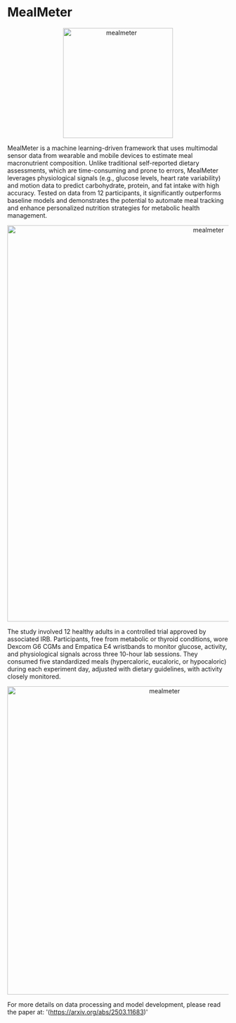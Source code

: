 # MealMeter

<p align="center">
<img width="250" alt="mealmeter" src="https://github.com/user-attachments/assets/b1da6e15-2011-40aa-a0d6-844ca32aedbc">
</p>

MealMeter is a machine learning-driven framework that uses multimodal sensor data from wearable and mobile devices to estimate meal macronutrient composition. Unlike traditional self-reported dietary assessments, which are time-consuming and prone to errors, MealMeter leverages physiological signals (e.g., glucose levels, heart rate variability) and motion data to predict carbohydrate, protein, and fat intake with high accuracy. Tested on data from 12 participants, it significantly outperforms baseline models and demonstrates the potential to automate meal tracking and enhance personalized nutrition strategies for metabolic health management.

<p align="center">
<img width="900" alt="mealmeter" src="https://github.com/user-attachments/assets/d7f1e0d3-be75-4537-845b-40242d651a18">
</p>

The study involved 12 healthy adults in a controlled trial approved by associated IRB. Participants, free from metabolic or thyroid conditions, wore Dexcom G6 CGMs and Empatica E4 wristbands to monitor glucose, activity, and physiological signals across three 10-hour lab sessions. They consumed five standardized meals (hypercaloric, eucaloric, or hypocaloric) during each experiment day, adjusted with dietary guidelines, with activity closely monitored.

<p align="center">
<img width="700" alt="mealmeter" src="https://github.com/user-attachments/assets/b6fc9f04-dafc-4630-888e-d8b1a882a707">
</p>

For more details on data processing and model development, please read the paper at: '(https://arxiv.org/abs/2503.11683)'
